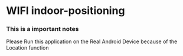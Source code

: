 # WIFI indoor-positioning


### This is a important notes

Please Run this application on the Real Android Device because of the Location function
